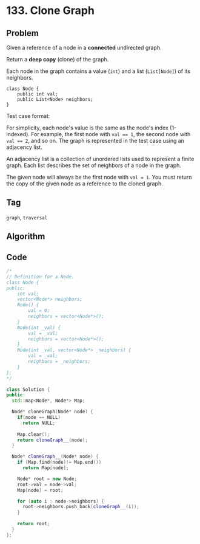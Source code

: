 # 133. Clone Graph
## Problem

Given a reference of a node in a **connected** undirected graph.

Return a **deep copy** (clone) of the graph.

Each node in the graph contains a value (`int`) and a list (`List[Node]`) of its neighbors.

```
class Node {
    public int val;
    public List<Node> neighbors;
}
```  

Test case format:

For simplicity, each node's value is the same as the node's index (1-indexed). For example, the first node with `val == 1`, the second node with `val == 2`, and so on. The graph is represented in the test case using an adjacency list.

An adjacency list is a collection of unordered lists used to represent a finite graph. Each list describes the set of neighbors of a node in the graph.

The given node will always be the first node with `val = 1`. You must return the copy of the given node as a reference to the cloned graph.

## Tag
```graph```, ```traversal```

## Algorithm

## Code

```cpp
/*
// Definition for a Node.
class Node {
public:
    int val;
    vector<Node*> neighbors;
    Node() {
        val = 0;
        neighbors = vector<Node*>();
    }
    Node(int _val) {
        val = _val;
        neighbors = vector<Node*>();
    }
    Node(int _val, vector<Node*> _neighbors) {
        val = _val;
        neighbors = _neighbors;
    }
};
*/

class Solution {
public:
  std::map<Node*, Node*> Map;

  Node* cloneGraph(Node* node) {
    if(node == NULL)
      return NULL;
      
    Map.clear();
    return cloneGraph__(node);
  }

  Node* cloneGraph__(Node* node) {
    if (Map.find(node)!= Map.end())
      return Map[node];

    Node* root = new Node;
    root->val = node->val;
    Map[node] = root;

    for (auto i : node->neighbors) {
      root->neighbors.push_back(cloneGraph__(i));
    }
    
    return root; 
  }
};
```